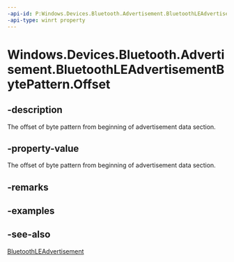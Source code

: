 ----api-id: P:Windows.Devices.Bluetooth.Advertisement.BluetoothLEAdvertisementBytePattern.Offset
-api-type: winrt property
---<!-- Property syntaxpublic short Offset { get;  set; }--># Windows.Devices.Bluetooth.Advertisement.BluetoothLEAdvertisementBytePattern.Offset## -descriptionThe offset of byte pattern from beginning of advertisement data section.## -property-valueThe offset of byte pattern from beginning of advertisement data section.## -remarks## -examples## -see-also[BluetoothLEAdvertisement](bluetoothleadvertisement.md)